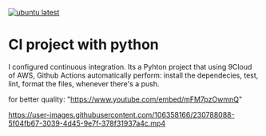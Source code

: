[![ubuntu latest](https://github.com/3GATO3/scaffold/actions/workflows/main.yml/badge.svg)](https://github.com/3GATO3/scaffold/actions/workflows/main.yml)

# CI project with python
I configured continuous integration. Its a Pyhton project that  using 9Cloud of AWS, Github Actions automatically perform: install the dependecies, test, lint, format  the files,  whenever there's a push.



for better quality:
"https://www.youtube.com/embed/mFM7pzOwmnQ" 


https://user-images.githubusercontent.com/106358166/230788088-5f04fb67-3039-4d45-9e7f-378f31937a4c.mp4

